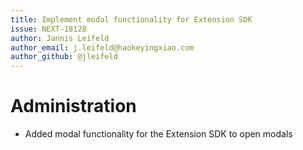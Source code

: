 ```yaml
---
title: Implement modal functionality for Extension SDK
issue: NEXT-18128
author: Jannis Leifeld
author_email: j.leifeld@haokeyingxiao.com
author_github: @jleifeld
---
```

# Administration
* Added modal functionality for the Extension SDK to open modals

